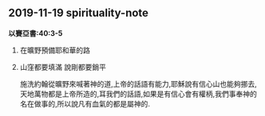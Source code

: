 ## 2019-11-19 spirituality-note

**以賽亞書:40:3-5**

1. 在曠野預備耶和華的路
2. 山窪都要填滿 說剛都要銷平


	施洗約翰從曠野來喊著神的道,上帝的話語有能力,耶穌說有信心山也能夠挪去,天地萬物都是上帝所造的,耳我們的話語,如果是有信心會有權柄,我們事奉神的名在做事的,所以說凡有血氣的都是屬神的.